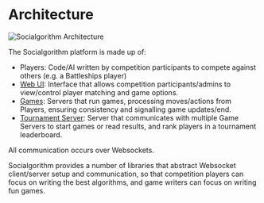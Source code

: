 # Architecture

![Socialgorithm Architecture](architecture.png)

The Socialgorithm platform is made up of:

* Players: Code/AI written by competition participants to compete against others (e.g. a Battleships player)
* [Web UI](https://tournaments.socialgorithm.org.socialgorithm.org/): Interface that allows competition participants/admins to view/control player matching and game options. 
* [Games](./write-a-game.md): Servers that run games, processing moves/actions from Players, ensuring consistency and signalling game updates/end.
* [Tournament Server](https://github.com/socialgorithm/tournament/packages/server): Server that communicates with multiple Game Servers to start games or read results, and rank players in a tournament leaderboard.

All communication occurs over Websockets. 

Socialgorithm provides a number of libraries that abstract Websocket client/server setup and communication, so that competition players can focus on writing the best algorithms, and game writers can focus on writing fun games.